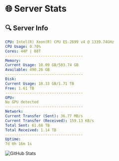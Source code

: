# 🌐 Server Stats
## 🔍 Server Info
```yaml
CPU: Intel(R) Xeon(R) CPU E5-2699 v4 @ 1339.74GHz
CPU Usage: 0.70%
Cores: 44P | 88T
-----------------------------------
Memory:
Current Usage: 10.09 GB/503.74 GB
Available: 490.26 GB
-----------------------------------
Disk:
Current Usage: 18.33 GB/1.71 TB
Free: 1.61 TB
-----------------------------------
GPU:
No GPU detected
-----------------------------------
Network:
Current Transfer (Sent): 36.77 MB/s
Current Transfer (Received): 159.13 KB/s
Total Sent: 61.68 TB
Total Received: 1.14 TB
-----------------------------------
Uptime:
7d 0h 16m 1s
```
![GitHub Stats](https://img.shields.io/badge/Updated-2025-02-14_22:59:19-blue)